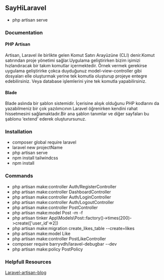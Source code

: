 ## SayHiLaravel
* php artisan serve

### Documentation
#### PHP Artisan
Artisan, Laravel ile birlikte gelen Komut Satırı Arayüzüne (CLI) denir.Komut satırından proje yönetimi sağlar.Uygulama geliştirirken bizim işimizi hızlandıracak bir takım komutlar içermektedir.
Örnek vermek gerekirse uygulama geliştirirke çokca duyduğunuz model-view-controller gibi dosyaları elle oluşturmak yerine tek komutla oluşturup projeye entegre edebilirsiniz. Veya database işlemlerini yine tek komutla yapabilirsiniz.
#### Blade
Blade aslında bir şablon sistemidir. İçerisine alışık olduğunu PHP kodlarını da yazabilmeniz bir çok yazılımcının Laravel öğrenirken kendini rahat hissetmesini sağlamaktadır.Bir ana şablon tanımlar ve diğer sayfaları bu şablonu ‘extend’ ederek oluşturursunuz.

### Installation
- composer global require laravel
- laravel new projectName
- php artisan serve
- npm install tailwindcss
- npm install

### Commands
- php artisan make:controller Auth/RegisterController
- php artisan make:controller DashboardController
- php artisan make:controller Auth/LoginController
- php artisan make:controller Auth/LogoutController
- php artisan make:controller PostController
- php artisan make:model Post -m -f
- php artisan tinker App\Models\Post::factory()->times(200)->create(['user_id'=>2])
- php artisan make:migration create_likes_table --create=likes
- php artisan make:model Like
- php artisan make:controller PostLikeController
- composer require barryvdh/laravel-debugbar --dev
- php artisan make:policy PostPolicy
### Helpfull Resources
[Laravel-artisan-blog](https://www.yasird.com/laravel-5-artisan-nedir/)
